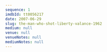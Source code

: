 ```yaml
---
sequence: 1
imdbId: tt0056217
date: 2007-06-29
slug: the-man-who-shot-liberty-valance-1962
medium: null
venue: null
venueNotes: null
mediumNotes: null
---
```


